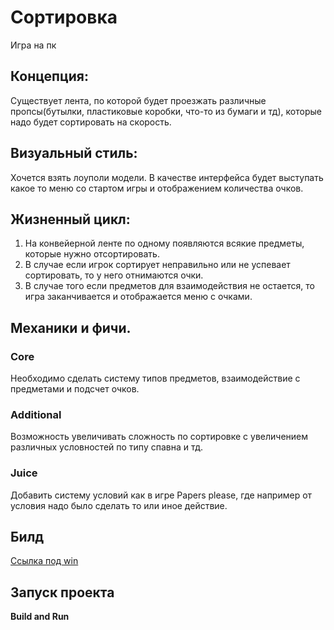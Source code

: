 # Сортировка
Игра на пк
## Концепция:
Существует лента, по которой будет проезжать различные пропсы(бутылки, пластиковые коробки, что-то из бумаги и тд), которые надо будет сортировать на скорость.
## Визуальный стиль:
Хочется взять лоуполи модели. 
В качестве интерфейса будет выступать какое то меню со стартом игры и отображением количества очков.
## Жизненный цикл:
1. На конвейерной ленте по одному появляются всякие предметы, которые нужно отсортировать.
2. В случае если игрок сортирует неправильно или не успевает сортировать, то у него отнимаются очки.
3. В случае того если предметов для взаимодействия не остается, то игра заканчивается и отображается меню с очками.
## Механики и фичи.
### Core
Необходимо сделать систему типов предметов, взаимодействие с предметами и подсчет очков.
### Additional
Возможность увеличивать сложность по сортировке с увеличением различных условностей по типу спавна и тд.
### Juice 
Добавить систему условий как в игре Papers please, где например от условия надо было сделать то или иное действие.
## Билд
[Ссылка под win](https://drive.google.com/drive/folders/1OurqUkJRlE0BxNJ_j2XHfBlMZDl3RCZe?usp=sharing)
## Запуск проекта
**Build and Run**